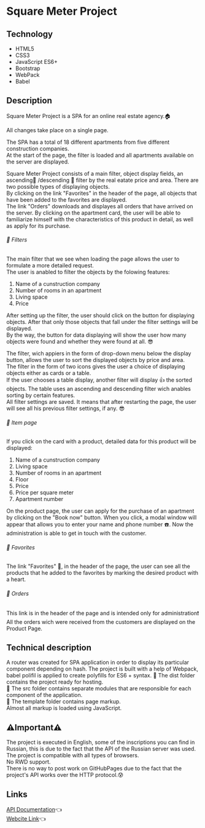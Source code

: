 # Square Meter Project

## Technology
- HTML5
- CSS3
- JavaScript ES6+
- Bootstrap
- WebPack
- Babel

## Description
Square Meter Project is a SPA for an online real estate agency.:house:    

All changes take place on a single page.


The SPA has a total of 18 different apartments from five different construction companies.  
At the start of the page, the filter is loaded and all apartments available on the server are displayed.


Square Meter Project consists of a main filter, object display fields, an ascending:small_red_triangle: /descending :small_red_triangle_down: filter by the real eatate price and area. There are two possible types of displaying objects.    
By clicking on the link "Favorites" in the header of the page, all objects that have been added to the favorites are displayed.  
The link "Orders" downloads and displayes all orders that have arrived on the server.
By clicking on the apartment card, the user will be able to familiarize himself with the characteristics of this product in detail, as well as apply for its purchase.

###### :large_blue_diamond: Filters
The main filter that we see when loading the page allows the user to formulate a more detailed request.  
The user is anabled  to filter the objects  by the folowing features:
  1. Name of a cunstruction company
  2. Number of rooms in an apartment
  3. Living space
  4. Price
  
  
After setting up the filter, the user should click on the button for displaying objects. After that only those objects that fall under the filter settings will be displayed.  
By the way, the button for data displaying will show the user how many objects were found and whether they were found at all. :sunglasses:

The filter, wich appiers in the form of  drop-down menu below the display button, allows the user to sort the displayed objects by price and area.    
The filter in the form of two icons gives the user a choice of displaying objects either as cards or a table.   
If the user chooses a table display, another filter will display :thumbsup: the sorted objects. The table uses an ascending and descending filter wich anables sorting by certain features.  
All filter settings are saved. It means that after restarting the page, the user will see all his previous filter settings, if any. :sunglasses:

###### :large_blue_diamond: Item page
If you click on the card with a product, detailed data for this product will be displayed:
  1. Name of a cunstruction company
  2. Living space
  3. Number of rooms in an apartment
  4. Floor
  5. Price
  6. Price per square meter
  7. Apartment number  
  
  
On the product page, the user can apply for the purchase of an apartment by clicking on the "Book now" button. When you click, a modal window will appear that allows you to enter your name and phone number :phone:. Now the administration is able to get in touch with the customer.  


###### :large_blue_diamond: Favorites
The link  "Favorites" :sparkling_heart:, in the header of the page, the user can see all the products that he added to the favorites by marking the desired product with a heart.

###### :large_blue_diamond: Orders
This link is in the header of the page and is intended only for administration:exclamation: All the orders wich were received from the customers are displayed on the Product Page.  

## Technical description

A router was created for SPA application in order to display its particular component depending on hash. 
The project is built with a help of Webpack, babel polifil is applied to create polyfills for ES6 + syntax.
:file_folder: The dist folder contains the project ready for hosting.  
:file_folder: The src folder contains separate modules that are responsible for each component of the application.  
:file_folder: The template folder contains page markup.  
Almost all markup is loaded using JavaScript. 

## :warning:Important:warning:
The project is executed in English, some of the inscriptions you can find in Russian, this is due to the fact that the API of the Russian server was used.    
The project is compatible with all types of browsers.  
No RWD support.  
There is no way to post work on GitHubPages due to the fact that the project's API works over the HTTP protocol.:cold_sweat:

## Links

[API Documentation](http://jsproject.webcademy.ru/#items):point_left:  
[Webcite Link]():point_left:
